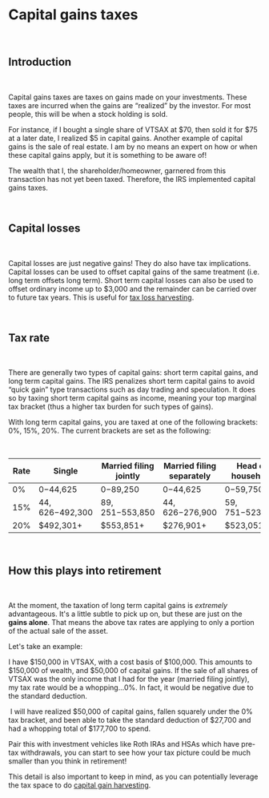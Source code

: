 # Capital gains taxes

&nbsp;  

## Introduction

&nbsp;  

Capital gains taxes are taxes on gains made on your investments. These taxes are incurred when the gains are “realized” by the investor. For most people, this will be when a stock holding is sold. 

For instance, if I bought a single share of VTSAX at $70, then sold it for $75 at a later date, I realized $5 in capital gains. Another example of capital gains is the sale of real estate. I am by no means an expert on how or when these capital gains apply, but it is something to be aware of!

The wealth that I, the shareholder/homeowner, garnered from this transaction has not yet been taxed. Therefore, the IRS implemented capital gains taxes.

&nbsp;  

## Capital losses  

&nbsp;  

Capital losses are just negative gains! They do also have tax implications. Capital losses can be used to offset capital gains of the same treatment (i.e. long term offsets long term). Short term capital losses can also be used to offset ordinary income up to $3,000 and the remainder can be carried over to future tax years. This is useful for [tax loss harvesting](/taxation/tax-harvesting#tax-loss-harvesting).

&nbsp;  

## Tax rate

&nbsp;  

There are generally two types of capital gains: short term capital gains, and long term capital gains. The IRS penalizes short term capital gains to avoid “quick gain” type transactions such as day trading and speculation. It does so by taxing short term capital gains as income, meaning your top marginal tax bracket (thus a higher tax burden for such types of gains).
	
With long term capital gains, you are taxed at one of the following brackets: 0%, 15%, 20%. The current brackets are set as the following:  

&nbsp;  

| Rate | Single | Married filing jointly | Married filing separately | Head of household |
| ---- | ------ | ---------------------- | ------------------------- | ----------------- |
| 0%   | $0-$44,625 | $0-$89,250 | $0-$44,625 | $0-$59,750 |
| 15%  | $44,626-$492,300 | $89,251-$553,850 | $44,626-$276,900 | $59,751-$523,050 |
| 20%  | $492,301+ | $553,851+ | $276,901+ | $523,051+ |

&nbsp;  

## How this plays into retirement

&nbsp;  

At the moment, the taxation of long term capital gains is _extremely_ advantageous. It's a little subtle to pick up on, but these are just on the **gains alone**. That means the above tax rates are applying to only a portion of the actual sale of the asset.

Let's take an example:

I have $150,000 in VTSAX, with a cost basis of $100,000. This amounts to $150,000 of wealth, and $50,000 of capital gains. If the sale of all shares of VTSAX was the only income that I had for the year (married filing jointly), my tax rate would be a whopping...0%. In fact, it would be negative due to the standard deduction.

 I will have realized $50,000 of capital gains, fallen squarely under the 0% tax bracket, and been able to take the standard deduction of $27,700 and had a whopping total of $177,700 to spend.

Pair this with investment vehicles like Roth IRAs and HSAs which have pre-tax withdrawals, you can start to see how your tax picture could be much smaller than you think in retirement!

This detail is also important to keep in mind, as you can potentially leverage the tax space to do [capital gain harvesting](/taxation/tax-harvesting#tax-gain-harvesting).
